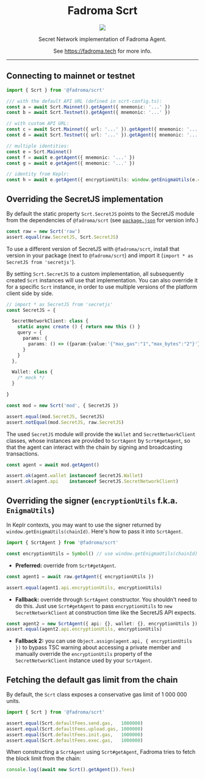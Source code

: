 <div align="center">

# Fadroma Scrt

[![](https://img.shields.io/npm/v/@fadroma/scrt?color=%2365b34c&label=%40fadroma%2Fscrt&style=for-the-badge)](https://www.npmjs.com/package/@fadroma/scrt)

Secret Network implementation of Fadroma Agent.

See https://fadroma.tech for more info.

</div>

---

## Connecting to mainnet or testnet

```typescript
import { Scrt } from '@fadroma/scrt'

/// with the default API URL (defined in scrt-config.ts):
const a = await Scrt.Mainnet().getAgent({ mnemonic: '...' })
const b = await Scrt.Testnet().getAgent({ mnemonic: '...' })

// with custom API URL:
const c = await Scrt.Mainnet({ url: '...' }).getAgent({ mnemonic: '...' })
const d = await Scrt.Testnet({ url: '...' }).getAgent({ mnemonic: '...' })

// multiple identities:
const e = Scrt.Mainnet()
const f = await e.getAgent({ mnemonic: '...' })
const g = await e.getAgent({ mnemonic: '...' })

// identity from Keplr:
const h = await e.getAgent({ encryptionUtils: window.getEnigmaUtils(e.chainId) })
```

## Overriding the SecretJS implementation

By default the static property `Scrt.SecretJS` points to the SecretJS module from the
dependencies of `@fadroma/scrt` (see [`package.json`](./package.json) for version info.)

```typescript
const raw = new Scrt('raw')
assert.equal(raw.SecretJS, Scrt.SecretJS)
```

To use a different version of SecretJS with `@fadroma/scrt`, install that version in your
package (next to `@fadroma/scrt`) and import it (`import * as SecretJS from 'secretjs'`).

By setting `Scrt.SecretJS` to a custom implementation, all subsequently created `Scrt`
instances will use that implementation. You can also override it for a specific `Scrt`
instance, in order to use multiple versions of the platform client side by side.

```typescript
// import * as SecretJS from 'secretjs'
const SecretJS = {

  SecretNetworkClient: class {
    static async create () { return new this () }
    query = {
      params: {
        params: () => ({param:{value:'{"max_gas":"1","max_bytes":"2"}'}})
      }
    }
  },

  Wallet: class {
    /* mock */
  }

}

const mod = new Scrt('mod', { SecretJS })

assert.equal(mod.SecretJS, SecretJS)
assert.notEqual(mod.SecretJS, raw.SecretJS)
```

The used `SecretJS` module will provide the `Wallet` and `SecretNetworkClient` classes,
whose instances are provided to `ScrtAgent` by `Scrt#getAgent`, so that the agent
can interact with the chain by signing and broadcasting transactions.

```typescript
const agent = await mod.getAgent()

assert.ok(agent.wallet instanceof SecretJS.Wallet)
assert.ok(agent.api    instanceof SecretJS.SecretNetworkClient)
```

## Overriding the signer (`encryptionUtils` f.k.a. `EnigmaUtils`)

In Keplr contexts, you may want to use the signer returned by `window.getEnigmaUtils(chainId)`.
Here's how to pass it into `ScrtAgent`.

```typescript
import { ScrtAgent } from '@fadroma/scrt'

const encryptionUtils = Symbol() // use window.getEnigmaUtils(chainId) to get this
```

* **Preferred:** override from `Scrt#getAgent`.

```typescript
const agent1 = await raw.getAgent({ encryptionUtils })

assert.equal(agent1.api.encryptionUtils, encryptionUtils)
```

* **Fallback:** override through `ScrtAgent` constructor.
  You shouldn't need to do this. Just use `Scrt#getAgent` to pass
  `encryptionUtils` to `new SecretNetworkClient` at construction time
  like the SecretJS API expects.

```typescript
const agent2 = new ScrtAgent({ api: {}, wallet: {}, encryptionUtils })
assert.equal(agent2.api.encryptionUtils, encryptionUtils)
```

* **Fallback 2:** you can use `Object.assign(agent.api, { encryptionUtils })`
  to bypass TSC warning about accessing a private member and manually override
  the `encryptionUtils` property of the `SecretNetworkClient` instance used
  by your `ScrtAgent`.

## Fetching the default gas limit from the chain

By default, the `Scrt` class exposes a conservative gas limit of 1 000 000 units.

```typescript
import { Scrt } from '@fadroma/scrt'

assert.equal(Scrt.defaultFees.send.gas,   1000000)
assert.equal(Scrt.defaultFees.upload.gas, 1000000)
assert.equal(Scrt.defaultFees.init.gas,   1000000)
assert.equal(Scrt.defaultFees.exec.gas,   1000000)
```

When constructing a `ScrtAgent` using `Scrt#getAgent`,
Fadroma tries to fetch the block limit from the chain:

```typescript
console.log((await new Scrt().getAgent()).fees)
```
